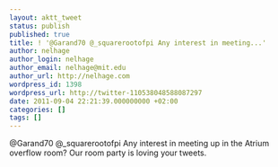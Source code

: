 ```yaml
---
layout: aktt_tweet
status: publish
published: true
title: ! '@Garand70 @_squarerootofpi Any interest in meeting...'
author: nelhage
author_login: nelhage
author_email: nelhage@mit.edu
author_url: http://nelhage.com
wordpress_id: 1398
wordpress_url: http://twitter-110538048588087297
date: 2011-09-04 22:21:39.000000000 +02:00
categories: []
tags: []
---
```

@Garand70 @_squarerootofpi Any interest in meeting up in the Atrium overflow room? Our room party is loving your tweets.
